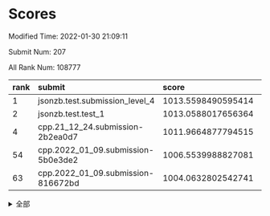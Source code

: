 # Scores

Modified Time: 2022-01-30 21:09:11

Submit Num: 207

All Rank Num: 108777

| rank |               submit               |       score        |       sigma        | pk_num |
| :--- | :--------------------------------- | :----------------- | :----------------- | :----- |
| 1    | jsonzb.test.submission_level_4     | 1013.5598490595414 | 0.7896713394656165 | 2104   |
| 2    | jsonzb.test.test_1                 | 1013.0588017656364 | 0.7980005864194651 | 2100   |
| 4    | cpp.21_12_24.submission-2b2ea0d7   | 1011.9664877794515 | 0.8159408017094553 | 2106   |
| 54   | cpp.2022_01_09.submission-5b0e3de2 | 1006.5539988827081 | 0.7157116640047381 | 2098   |
| 63   | cpp.2022_01_09.submission-816672bd | 1004.0632802542741 | 0.7036962549701871 | 2103   |


<details>
<summary>全部</summary>

| rank |                 submit                 |       score        |       sigma        | pk_num |
| :--- | :------------------------------------- | :----------------- | :----------------- | :----- |
| 1    | jsonzb.test.submission_level_4         | 1013.5598490595414 | 0.7896713394656165 | 2104   |
| 2    | jsonzb.test.test_1                     | 1013.0588017656364 | 0.7980005864194651 | 2100   |
| 3    | gobigger.level_3.submission_level_3_22 | 1012.2879437594091 | 0.7754575991302515 | 2103   |
| 4    | cpp.21_12_24.submission-2b2ea0d7       | 1011.9664877794515 | 0.8159408017094553 | 2106   |
| 5    | gobigger.level_3.submission_level_3_45 | 1011.4699810016037 | 0.7770791243087665 | 2103   |
| 6    | gobigger.level_3.submission_level_3_11 | 1011.3417494622117 | 0.7482152792738355 | 2107   |
| 7    | gobigger.level_3.submission_level_3_3  | 1011.3011578145714 | 0.7897638339438526 | 2103   |
| 8    | gobigger.level_3.submission_level_3_30 | 1011.010095955525  | 0.7370790530166239 | 2105   |
| 9    | gobigger.level_3.submission_level_3_15 | 1010.9689170406617 | 0.7523289608375955 | 2097   |
| 10   | gobigger.level_3.submission_level_3_10 | 1010.8462217529145 | 0.7606012736943915 | 2105   |
| 11   | gobigger.level_3.submission_level_3_5  | 1010.713685717386  | 0.7618312319176933 | 2103   |
| 12   | gobigger.level_3.submission_level_3_28 | 1010.6121863621951 | 0.7713963474130177 | 2097   |
| 13   | gobigger.level_3.submission_level_3_35 | 1010.5825704874939 | 0.7683344931416277 | 2104   |
| 14   | gobigger.level_3.submission_level_3_7  | 1010.5730993320266 | 0.7517157457701735 | 2104   |
| 15   | gobigger.level_3.submission_level_3_44 | 1010.4330207939014 | 0.7612751735064484 | 2100   |
| 16   | gobigger.level_3.submission_level_3_39 | 1010.3672598909808 | 0.7655506942164726 | 2102   |
| 17   | gobigger.level_3.submission_level_3_41 | 1010.3184944885253 | 0.7616565171297579 | 2108   |
| 18   | gobigger.level_3.submission_level_3_26 | 1010.2425853347228 | 0.7544287178319032 | 2106   |
| 19   | gobigger.level_3.submission_level_3_12 | 1010.2345940493694 | 0.7393810622907299 | 2101   |
| 20   | gobigger.level_3.submission_level_3_0  | 1010.2250118569407 | 0.7731232279153862 | 2100   |
| 21   | gobigger.level_3.submission_level_3_33 | 1010.176476147072  | 0.7528693448043219 | 2101   |
| 22   | gobigger.level_3.submission_level_3_29 | 1010.0990001931369 | 0.7849444916418498 | 2102   |
| 23   | gobigger.level_3.submission_level_3_18 | 1010.0922730263643 | 0.7547597294963203 | 2093   |
| 24   | gobigger.level_3.submission_level_3_47 | 1010.0577373065382 | 0.7780831608613163 | 2097   |
| 25   | gobigger.level_3.submission_level_3_38 | 1010.0014732047448 | 0.777917836083278  | 2104   |
| 26   | gobigger.level_3.submission_level_3_16 | 1009.9345237740364 | 0.7676213789155238 | 2102   |
| 27   | gobigger.level_3.submission_level_3_23 | 1009.9072460877344 | 0.7637405130968893 | 2105   |
| 28   | gobigger.level_3.submission_level_3_36 | 1009.9067775994919 | 0.7536198666444783 | 2102   |
| 29   | gobigger.level_3.submission_level_3_34 | 1009.8940624998525 | 0.7598992039493992 | 2098   |
| 30   | gobigger.level_3.submission_level_3_20 | 1009.8565002230833 | 0.7718166273766301 | 2100   |
| 31   | gobigger.level_3.submission_level_3_13 | 1009.8317498624435 | 0.7554504027078055 | 2100   |
| 32   | gobigger.level_3.submission_level_3_25 | 1009.8048680938102 | 0.7599475198461095 | 2108   |
| 33   | gobigger.level_3.submission_level_3_46 | 1009.8023051532126 | 0.7573460270659909 | 2100   |
| 34   | gobigger.level_3.submission_level_3_17 | 1009.7980214287562 | 0.7856517900682044 | 2096   |
| 35   | gobigger.level_3.submission_level_3_8  | 1009.7948655163934 | 0.773782240506077  | 2104   |
| 36   | gobigger.level_3.submission_level_3_32 | 1009.7029842945009 | 0.7726863594663976 | 2100   |
| 37   | gobigger.level_3.submission_level_3_24 | 1009.6197183559133 | 0.7674108474146171 | 2100   |
| 38   | gobigger.level_3.submission_level_3_48 | 1009.5348476538435 | 0.7548776786605098 | 2104   |
| 39   | gobigger.level_3.submission_level_3_27 | 1009.4760446563163 | 0.7422911318952765 | 2099   |
| 40   | gobigger.level_3.submission_level_3_6  | 1009.4342147476858 | 0.7455393048598364 | 2103   |
| 41   | gobigger.level_3.submission_level_3_14 | 1009.4089770978906 | 0.7536710559507059 | 2098   |
| 42   | gobigger.level_3.submission_level_3_19 | 1009.2828082014106 | 0.7591844016935347 | 2095   |
| 43   | gobigger.level_3.submission_level_3_2  | 1009.2080256120156 | 0.7337723830467052 | 2105   |
| 44   | gobigger.level_3.submission_level_3_31 | 1009.0623707908958 | 0.7573638780127244 | 2101   |
| 45   | gobigger.level_3.submission_level_3_21 | 1009.0361876616987 | 0.7389921967651163 | 2101   |
| 46   | gobigger.level_3.submission_level_3_1  | 1008.8491037890735 | 0.7615634679733665 | 2099   |
| 47   | gobigger.level_3.submission_level_3_4  | 1008.7872754561722 | 0.7466271256853946 | 2105   |
| 48   | gobigger.level_3.submission_level_3_9  | 1008.6863687475297 | 0.742504415458218  | 2099   |
| 49   | gobigger.level_3.submission_level_3_49 | 1008.6138174403997 | 0.7313731117224564 | 2102   |
| 50   | gobigger.level_3.submission_level_3_40 | 1008.5829147626736 | 0.7298857883858058 | 2100   |
| 51   | gobigger.level_3.submission_level_3_43 | 1008.2281866934571 | 0.7413231823150974 | 2103   |
| 52   | gobigger.level_3.submission_level_3_37 | 1008.1524566485671 | 0.7512066536353535 | 2106   |
| 53   | gobigger.level_3.submission_level_3_42 | 1007.4105912162252 | 0.7265621879607292 | 2105   |
| 54   | cpp.2022_01_09.submission-5b0e3de2     | 1006.5539988827081 | 0.7157116640047381 | 2098   |
| 55   | gobigger.level_1.submission_level_1_34 | 1005.4474604783767 | 0.7321604070752691 | 2099   |
| 56   | gobigger.level_1.submission_level_1_5  | 1004.6782861540812 | 0.7257865328529429 | 2102   |
| 57   | gobigger.level_1.submission_level_1_19 | 1004.3663026309399 | 0.7256505820882744 | 2104   |
| 58   | gobigger.level_1.submission_level_1_20 | 1004.2751651649614 | 0.72275733271318   | 2100   |
| 59   | gobigger.level_1.submission_level_1_44 | 1004.144388467506  | 0.7240156143016077 | 2102   |
| 60   | gobigger.level_1.submission_level_1_0  | 1004.1377377980842 | 0.7053956587763607 | 2101   |
| 61   | gobigger.level_1.submission_level_1_45 | 1004.1002150038763 | 0.7156288629865151 | 2106   |
| 62   | gobigger.level_1.submission_level_1_24 | 1004.0637897417347 | 0.7181000509945706 | 2102   |
| 63   | cpp.2022_01_09.submission-816672bd     | 1004.0632802542741 | 0.7036962549701871 | 2103   |
| 64   | gobigger.level_1.submission_level_1_33 | 1003.911466352559  | 0.7157019933722092 | 2102   |
| 65   | gobigger.level_1.submission_level_1_38 | 1003.8915609680882 | 0.7214658646407687 | 2095   |
| 66   | gobigger.level_1.submission_level_1_49 | 1003.8039345967259 | 0.7153124757698827 | 2102   |
| 67   | gobigger.level_1.submission_level_1_2  | 1003.6760830819702 | 0.7211984263675132 | 2100   |
| 68   | gobigger.level_1.submission_level_1_37 | 1003.6233648517164 | 0.7091468856757113 | 2104   |
| 69   | gobigger.level_1.submission_level_1_6  | 1003.6107500136372 | 0.7221638880370567 | 2105   |
| 70   | gobigger.level_1.submission_level_1_8  | 1003.4864209006191 | 0.7145184211561598 | 2105   |
| 71   | gobigger.level_1.submission_level_1_46 | 1003.4575308279725 | 0.7259901725395573 | 2099   |
| 72   | gobigger.level_1.submission_level_1_41 | 1003.4434131032332 | 0.7222134533021273 | 2099   |
| 73   | gobigger.level_1.submission_level_1_16 | 1003.4189546591034 | 0.7259372814621736 | 2102   |
| 74   | gobigger.level_1.submission_level_1_43 | 1003.4169704329768 | 0.7075305194360435 | 2103   |
| 75   | gobigger.level_1.submission_level_1_15 | 1003.4086731453541 | 0.7133072447408659 | 2102   |
| 76   | gobigger.level_1.submission_level_1_29 | 1003.3918537885285 | 0.7126922862806596 | 2104   |
| 77   | gobigger.level_1.submission_level_1_1  | 1003.3262201740533 | 0.7039039463039231 | 2102   |
| 78   | gobigger.level_1.submission_level_1_47 | 1003.3228313413529 | 0.7122838379738915 | 2102   |
| 79   | gobigger.level_1.submission_level_1_27 | 1003.3113578789557 | 0.7223930773998606 | 2104   |
| 80   | gobigger.level_1.submission_level_1_4  | 1003.2924685861088 | 0.7198670698617651 | 2101   |
| 81   | gobigger.level_1.submission_level_1_40 | 1003.234523377939  | 0.7074918591671707 | 2102   |
| 82   | gobigger.level_1.submission_level_1_14 | 1003.0959457149121 | 0.7159452452981134 | 2106   |
| 83   | gobigger.level_1.submission_level_1_42 | 1003.0911420346757 | 0.7146856909304736 | 2105   |
| 84   | gobigger.level_1.submission_level_1_39 | 1003.0455136731925 | 0.712692904701689  | 2108   |
| 85   | gobigger.level_1.submission_level_1_21 | 1003.0422529438893 | 0.7085402281883086 | 2104   |
| 86   | gobigger.level_1.submission_level_1_35 | 1003.0354815070392 | 0.7087525772516521 | 2096   |
| 87   | gobigger.level_1.submission_level_1_10 | 1002.9959751413008 | 0.722382406533747  | 2101   |
| 88   | gobigger.level_1.submission_level_1_26 | 1002.9586719771147 | 0.7219501897319447 | 2104   |
| 89   | gobigger.level_1.submission_level_1_23 | 1002.9491043713792 | 0.7307391023536078 | 2103   |
| 90   | gobigger.level_1.submission_level_1_25 | 1002.9457505046831 | 0.7163416545710503 | 2105   |
| 91   | gobigger.level_1.submission_level_1_17 | 1002.9072626361059 | 0.707199967215179  | 2101   |
| 92   | gobigger.level_1.submission_level_1_30 | 1002.8859494420507 | 0.7136463058894343 | 2100   |
| 93   | gobigger.level_1.submission_level_1_36 | 1002.8296752993589 | 0.7145961865581688 | 2103   |
| 94   | gobigger.level_1.submission_level_1_13 | 1002.7995061564193 | 0.7211739915964356 | 2102   |
| 95   | gobigger.level_1.submission_level_1_9  | 1002.6880657248563 | 0.7147934832127126 | 2094   |
| 96   | gobigger.level_1.submission_level_1_28 | 1002.5226337565817 | 0.7124149147940988 | 2102   |
| 97   | gobigger.level_1.submission_level_1_11 | 1002.5153843880294 | 0.7112201260430376 | 2100   |
| 98   | gobigger.level_1.submission_level_1_48 | 1002.4908203463322 | 0.7095686256356096 | 2107   |
| 99   | gobigger.level_1.submission_level_1_7  | 1002.4478226162763 | 0.7281827182637197 | 2102   |
| 100  | gobigger.level_1.submission_level_1_31 | 1002.3696986102009 | 0.7088875274987961 | 2100   |
| 101  | gobigger.level_1.submission_level_1_32 | 1002.2859745939671 | 0.7131932212897961 | 2103   |
| 102  | gobigger.level_1.submission_level_1_22 | 1002.2593598327777 | 0.7161388773403263 | 2106   |
| 103  | gobigger.level_1.submission_level_1_3  | 1001.9867277096347 | 0.7177476731083003 | 2100   |
| 104  | gobigger.level_1.submission_level_1_12 | 1001.9685264752393 | 0.7203782503311106 | 2101   |
| 105  | gobigger.level_1.submission_level_1_18 | 1001.660660521485  | 0.7094709557217677 | 2098   |
| 106  | gobigger.random.submission_random_42   | 997.3006389699949  | 0.7168916455341641 | 2101   |
| 107  | gobigger.random.submission_random_46   | 997.1704718211465  | 0.7027786670681988 | 2102   |
| 108  | gobigger.random.submission_random_48   | 996.7778922230866  | 0.6990951825787897 | 2100   |
| 109  | gobigger.random.submission_random_20   | 996.6876413515413  | 0.7077718297007689 | 2103   |
| 110  | gobigger.random.submission_random_22   | 996.6430491651481  | 0.7118381574998293 | 2102   |
| 111  | gobigger.random.submission_random_23   | 996.5276349560111  | 0.7056633933121542 | 2103   |
| 112  | gobigger.random.submission_random_2    | 996.5143695621855  | 0.7255884748216375 | 2107   |
| 113  | gobigger.random.submission_random_28   | 996.4648678336849  | 0.7183337404096876 | 2105   |
| 114  | gobigger.random.submission_random_38   | 996.455132093566   | 0.7082965741431536 | 2101   |
| 115  | gobigger.random.submission_random_8    | 996.3601039417745  | 0.7031974553281878 | 2109   |
| 116  | gobigger.random.submission_random_12   | 996.1764886949466  | 0.7023071830185015 | 2105   |
| 117  | gobigger.random.submission_random_15   | 996.1697181527082  | 0.7114506571729827 | 2101   |
| 118  | gobigger.random.submission_random_5    | 996.1543493392414  | 0.7054239448434444 | 2099   |
| 119  | gobigger.random.submission_random_11   | 996.1267693010286  | 0.7118651195047211 | 2098   |
| 120  | gobigger.random.submission_random_14   | 996.123259088113   | 0.7012310102325153 | 2100   |
| 121  | gobigger.random.submission_random_10   | 996.1057348389774  | 0.7054229844364608 | 2097   |
| 122  | gobigger.random.submission_random_26   | 996.0946622349045  | 0.7056022221248797 | 2100   |
| 123  | gobigger.random.submission_random_19   | 996.0894622001554  | 0.6988643137128213 | 2104   |
| 124  | gobigger.random.submission_random_27   | 996.0762617796986  | 0.716049765102535  | 2100   |
| 125  | gobigger.random.submission_random_33   | 996.0641672891628  | 0.7180755093520312 | 2104   |
| 126  | gobigger.random.submission_random_29   | 996.0560252324105  | 0.7242610231619631 | 2109   |
| 127  | gobigger.random.submission_random_32   | 996.0401371697357  | 0.7072511083718928 | 2102   |
| 128  | gobigger.random.submission_random_4    | 995.9661566080881  | 0.7194994142768574 | 2106   |
| 129  | gobigger.random.submission_random_24   | 995.9193393135967  | 0.7110855641068416 | 2106   |
| 130  | gobigger.random.submission_random_41   | 995.9130102041636  | 0.7035107754550927 | 2104   |
| 131  | gobigger.random.submission_random_43   | 995.9099652136429  | 0.7166276186104403 | 2102   |
| 132  | gobigger.random.submission_random_40   | 995.8900357474345  | 0.7082450531417539 | 2102   |
| 133  | gobigger.random.submission_random_44   | 995.8449248818347  | 0.7052807910102277 | 2103   |
| 134  | gobigger.random.submission_random_17   | 995.7903085736332  | 0.7110747825001915 | 2101   |
| 135  | gobigger.random.submission_random_49   | 995.7876360668673  | 0.7148512136810268 | 2103   |
| 136  | gobigger.random.submission_random_21   | 995.7721542755656  | 0.7145980544144069 | 2102   |
| 137  | gobigger.random.submission_random_16   | 995.7706444509308  | 0.7168876656915267 | 2096   |
| 138  | gobigger.random.submission_random_35   | 995.7514401848196  | 0.7093087279954972 | 2101   |
| 139  | gobigger.random.submission_random_31   | 995.7403161154521  | 0.7148744652982    | 2102   |
| 140  | gobigger.random.submission_random_47   | 995.7288024618872  | 0.7144153011695132 | 2097   |
| 141  | gobigger.random.submission_random_9    | 995.6993756744655  | 0.7178088040985001 | 2103   |
| 142  | gobigger.random.submission_random_13   | 995.6928405937181  | 0.7102498626635004 | 2106   |
| 143  | gobigger.random.submission_random_18   | 995.634259045277   | 0.7099695068513423 | 2098   |
| 144  | gobigger.random.submission_random_6    | 995.5944568669456  | 0.7140365949353487 | 2106   |
| 145  | gobigger.random.submission_random_34   | 995.5832931736016  | 0.712674552440354  | 2101   |
| 146  | gobigger.random.submission_random_36   | 995.4972810527382  | 0.7194722996123318 | 2104   |
| 147  | gobigger.random.submission_random_45   | 995.3091417086987  | 0.7082690490301565 | 2102   |
| 148  | gobigger.random.submission_random_25   | 995.2150957802569  | 0.7080410515912111 | 2101   |
| 149  | gobigger.random.submission_random_37   | 995.1810454769383  | 0.7101577056826112 | 2103   |
| 150  | gobigger.random.submission_random_3    | 995.1739105111847  | 0.7142672607660828 | 2100   |
| 151  | gobigger.random.submission_random_1    | 994.9801400950722  | 0.7028176409209251 | 2105   |
| 152  | gobigger.random.submission_random_0    | 994.825681838609   | 0.7040414805380517 | 2099   |
| 153  | gobigger.random.submission_random_39   | 994.600928473864   | 0.7109854910454174 | 2102   |
| 154  | gobigger.random.submission_random_30   | 994.5548441854176  | 0.7140093513989915 | 2106   |
| 155  | gobigger.random.submission_random_7    | 994.4793773112768  | 0.7204241701385489 | 2104   |
| 156  | gobigger.level_2.submission_level_2_11 | 994.3083627826314  | 0.7162653147653409 | 2108   |
| 157  | gobigger.level_2.submission_level_2_42 | 994.0546778833008  | 0.7316637376213786 | 2103   |
| 158  | gobigger.level_2.submission_level_2_45 | 993.36262080811    | 0.7256568655047896 | 2104   |
| 159  | gobigger.level_2.submission_level_2_2  | 993.3549477860525  | 0.7344889850188385 | 2106   |
| 160  | gobigger.level_2.submission_level_2_28 | 993.1932558802788  | 0.7472126131882619 | 2106   |
| 161  | gobigger.level_2.submission_level_2_4  | 993.1869528755931  | 0.7402178106479879 | 2098   |
| 162  | gobigger.level_2.submission_level_2_35 | 993.1362239494964  | 0.7224216053772505 | 2102   |
| 163  | gobigger.level_2.submission_level_2_40 | 992.9975286634478  | 0.7380643263001475 | 2098   |
| 164  | gobigger.level_2.submission_level_2_49 | 992.8752028816332  | 0.7463393953338241 | 2103   |
| 165  | gobigger.level_2.submission_level_2_18 | 992.80123462244    | 0.7398465954653649 | 2101   |
| 166  | gobigger.level_2.submission_level_2_46 | 992.702783380029   | 0.7426086226745355 | 2101   |
| 167  | gobigger.level_2.submission_level_2_12 | 992.6572522568657  | 0.7434112069336685 | 2101   |
| 168  | gobigger.level_2.submission_level_2_29 | 992.5502811313895  | 0.7338067114578357 | 2105   |
| 169  | gobigger.level_2.submission_level_2_19 | 992.5105218221886  | 0.7469405921434015 | 2098   |
| 170  | gobigger.level_2.submission_level_2_34 | 992.4851541100103  | 0.7449065990319884 | 2100   |
| 171  | gobigger.level_2.submission_level_2_8  | 992.4517718320951  | 0.764558673669563  | 2099   |
| 172  | gobigger.level_2.submission_level_2_38 | 992.4459808591424  | 0.7477936532826911 | 2101   |
| 173  | gobigger.level_2.submission_level_2_13 | 992.4065870464473  | 0.7447655808659411 | 2104   |
| 174  | gobigger.level_2.submission_level_2_0  | 992.3881827166938  | 0.7357302872407051 | 2104   |
| 175  | gobigger.level_2.submission_level_2_26 | 992.365489919639   | 0.7268798980444114 | 2106   |
| 176  | gobigger.level_2.submission_level_2_24 | 992.3452627585774  | 0.7310188895885921 | 2101   |
| 177  | gobigger.level_2.submission_level_2_10 | 992.3218067096853  | 0.7424108769984479 | 2103   |
| 178  | gobigger.level_2.submission_level_2_7  | 992.2590077024485  | 0.7476014325219413 | 2100   |
| 179  | gobigger.level_2.submission_level_2_41 | 992.2158942151034  | 0.7477617275043565 | 2103   |
| 180  | gobigger.level_2.submission_level_2_30 | 992.1887634728938  | 0.7294001264352238 | 2103   |
| 181  | gobigger.level_2.submission_level_2_15 | 992.1312938659105  | 0.7432569570375178 | 2102   |
| 182  | gobigger.level_2.submission_level_2_44 | 992.0521541254316  | 0.7313638007961707 | 2105   |
| 183  | gobigger.level_2.submission_level_2_39 | 992.0237254099892  | 0.7567131304983816 | 2101   |
| 184  | gobigger.level_2.submission_level_2_16 | 992.0021256468339  | 0.7461740852436373 | 2097   |
| 185  | gobigger.level_2.submission_level_2_33 | 991.9157729819711  | 0.7313972857914846 | 2098   |
| 186  | gobigger.level_2.submission_level_2_3  | 991.8484974828953  | 0.7592400191387475 | 2102   |
| 187  | gobigger.level_2.submission_level_2_25 | 991.8359719816623  | 0.7465319201364989 | 2097   |
| 188  | gobigger.level_2.submission_level_2_23 | 991.7674673232393  | 0.7445358658681551 | 2099   |
| 189  | gobigger.level_2.submission_level_2_31 | 991.7153375124027  | 0.7473380244000349 | 2098   |
| 190  | gobigger.level_2.submission_level_2_48 | 991.6996667107971  | 0.7665925168330383 | 2104   |
| 191  | gobigger.level_2.submission_level_2_43 | 991.6764618189815  | 0.7578903715138229 | 2106   |
| 192  | gobigger.level_2.submission_level_2_36 | 991.4646439627764  | 0.7379865816748988 | 2103   |
| 193  | gobigger.level_2.submission_level_2_21 | 991.4054992689195  | 0.7436956276971354 | 2101   |
| 194  | gobigger.level_2.submission_level_2_9  | 991.3006409002031  | 0.7526352106739772 | 2103   |
| 195  | gobigger.level_2.submission_level_2_47 | 991.1393823963322  | 0.7361722782976744 | 2103   |
| 196  | gobigger.level_2.submission_level_2_17 | 991.1200827561509  | 0.7605202752226764 | 2101   |
| 197  | gobigger.level_2.submission_level_2_1  | 991.1027934664849  | 0.7684061342166989 | 2108   |
| 198  | gobigger.level_2.submission_level_2_5  | 990.9201681229886  | 0.7601348207377074 | 2098   |
| 199  | gobigger.level_2.submission_level_2_27 | 990.8809589770981  | 0.7565746236759829 | 2100   |
| 200  | gobigger.level_2.submission_level_2_6  | 990.8041228181239  | 0.7669593653070458 | 2104   |
| 201  | gobigger.level_2.submission_level_2_22 | 990.7515936982132  | 0.748436347371414  | 2102   |
| 202  | gobigger.level_2.submission_level_2_20 | 990.5115974466058  | 0.7500420567902245 | 2104   |
| 203  | gobigger.level_2.submission_level_2_37 | 990.3232921748009  | 0.7799576948909014 | 2099   |
| 204  | gobigger.level_2.submission_level_2_14 | 990.074556950041   | 0.766438664050409  | 2099   |
| 205  | gobigger.level_2.submission_level_2_32 | 990.0074480388373  | 0.7846838759747633 | 2101   |
| 206  | gobigger.none.submission_none_1        | 978.9491221348005  | 1.3457916619709156 | 2101   |
| 207  | gobigger.none.submission_none_0        | 977.7208432506071  | 1.3576761132699715 | 2104   |

</details>
